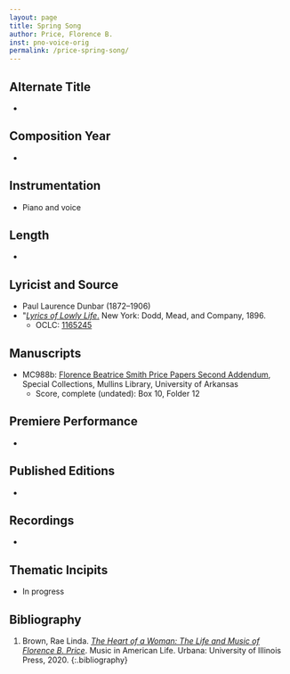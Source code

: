 ```yaml
---
layout: page
title: Spring Song
author: Price, Florence B.
inst: pno-voice-orig
permalink: /price-spring-song/
---
```


## Alternate Title
- 

## Composition Year
- 

## Instrumentation
- Piano and voice

## Length
- 

## Lyricist and Source
- Paul Laurence Dunbar (1872&ndash;1906)
- "[*Lyrics of Lowly Life*.](https://books.google.com/books?id=0sFNAAAAMAAJ) New York: Dodd, Mead, and Company, 1896.
    * OCLC: <a href="https://search.worldcat.org/title/1165245" target="_blank">1165245</a>

## Manuscripts
- MC988b: <a href="https://uark.as.atlas-sys.com/repositories/2/resources/696/" target="_blank">Florence Beatrice Smith Price Papers Second Addendum</a>, Special Collections, Mullins Library, University of Arkansas
    * Score, complete (undated): Box 10, Folder 12 

## Premiere Performance
- 

## Published Editions
- 

## Recordings
- 

## Thematic Incipits
- In progress

## Bibliography
1. Brown, Rae Linda. <a href="https://www.worldcat.org/title/1122800180" target="_blank">*The Heart of a Woman: The Life and Music of Florence B. Price*</a>. Music in American Life. Urbana: University of Illinois Press, 2020.
{:.bibliography}
